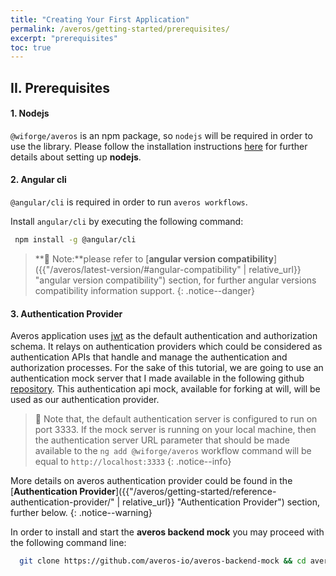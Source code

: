 ```yaml
---
title: "Creating Your First Application"
permalink: /averos/getting-started/prerequisites/
excerpt: "prerequisites"
toc: true
---
```


## **II. Prerequisites**

#### **1. Nodejs**
   
`@wiforge/averos` is an npm package, so `nodejs` will be required in order to use the library.
Please follow the installation instructions [here](https://nodejs.org/ "Nodejs") for further details about setting up **nodejs**.


#### **2. Angular cli**

 `@angular/cli` is required in order to run `averos workflows`.

 Install `angular/cli` by executing the following command:

 ```bash
  npm install -g @angular/cli
 ```

 >**🚩 Note:**please refer to [**angular version compatibility**]({{"/averos/latest-version/#angular-compatibility" | relative_url}} "angular version compatibility") section, for further angular versions compatibility information support.
 {: .notice--danger}

#### **3. Authentication Provider**

Averos application uses [jwt](https://jwt.io "JSON Web Token") as the default authentication and authorization schema. It relays on authentication providers which could be considered as authentication APIs that handle and manage
the authentication and authorization processes.
For the sake of this tutorial, we are going to use an authentication mock server that I made available in the following github [repository](https://github.com/averos-io/averos-backend-mock "Averos Backend Mock").
This authentication api mock, available for forking at will, will be used as our authentication provider. 

>🚩 Note that, the default authentication server is configured to run on port 3333. If the mock server is running on your local machine, then the authentication server URL parameter that should be made available to the `ng add @wiforge/averos` workflow command will be equal to `http://localhost:3333`
{: .notice--info}


More details on averos authentication provider could be found in the [**Authentication Provider**]({{"/averos/getting-started/reference-authentication-provider/" | relative_url}} "Authentication Provider") section, further below.
{: .notice--warning}

In order to install and start the **averos backend mock** you may proceed with the following command line:

```bash
  git clone https://github.com/averos-io/averos-backend-mock && cd averos-backend-mock && npm install && npm start
 ```
<br/>


